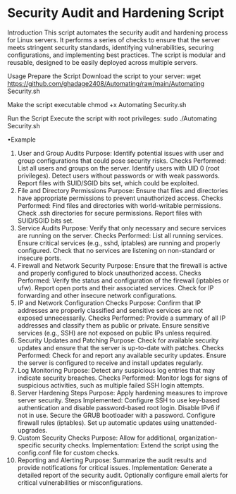 # Security Audit and Hardening Script
Introduction
This script automates the security audit and hardening process for Linux servers. It performs a series of checks to ensure that the server meets stringent security standards, identifying vulnerabilities, securing configurations, and implementing best practices. The script is modular and reusable, designed to be easily deployed across multiple servers.

Usage
Prepare the Script
Download the script to your server:
wget https://github.com/ghadage2408/Automating/raw/main/Automating Security.sh

Make the script executable
chmod +x Automating Security.sh

Run the Script
Execute the script with root privileges:
sudo ./Automating Security.sh


•Example
1. User and Group Audits
Purpose: Identify potential issues with user and group configurations that could pose security risks.
Checks Performed:
List all users and groups on the server.
Identify users with UID 0 (root privileges).
Detect users without passwords or with weak passwords.
Report files with SUID/SGID bits set, which could be exploited.
2. File and Directory Permissions
Purpose: Ensure that files and directories have appropriate permissions to prevent unauthorized access.
Checks Performed:
Find files and directories with world-writable permissions.
Check .ssh directories for secure permissions.
Report files with SUID/SGID bits set.
3. Service Audits
Purpose: Verify that only necessary and secure services are running on the server.
Checks Performed:
List all running services.
Ensure critical services (e.g., sshd, iptables) are running and properly configured.
Check that no services are listening on non-standard or insecure ports.
4. Firewall and Network Security
Purpose: Ensure that the firewall is active and properly configured to block unauthorized access.
Checks Performed:
Verify the status and configuration of the firewall (iptables or ufw).
Report open ports and their associated services.
Check for IP forwarding and other insecure network configurations.
5. IP and Network Configuration Checks
Purpose: Confirm that IP addresses are properly classified and sensitive services are not exposed unnecessarily.
Checks Performed:
Provide a summary of all IP addresses and classify them as public or private.
Ensure sensitive services (e.g., SSH) are not exposed on public IPs unless required.
6. Security Updates and Patching
Purpose: Check for available security updates and ensure that the server is up-to-date with patches.
Checks Performed:
Check for and report any available security updates.
Ensure the server is configured to receive and install updates regularly.
7. Log Monitoring
Purpose: Detect any suspicious log entries that may indicate security breaches.
Checks Performed:
Monitor logs for signs of suspicious activities, such as multiple failed SSH login attempts.
8. Server Hardening Steps
Purpose: Apply hardening measures to improve server security.
Steps Implemented:
Configure SSH to use key-based authentication and disable password-based root login.
Disable IPv6 if not in use.
Secure the GRUB bootloader with a password.
Configure firewall rules (iptables).
Set up automatic updates using unattended-upgrades.
9. Custom Security Checks
Purpose: Allow for additional, organization-specific security checks.
Implementation:
Extend the script using the config.conf file for custom checks.
10. Reporting and Alerting
Purpose: Summarize the audit results and provide notifications for critical issues.
Implementation:
Generate a detailed report of the security audit.
Optionally configure email alerts for critical vulnerabilities or misconfigurations.
